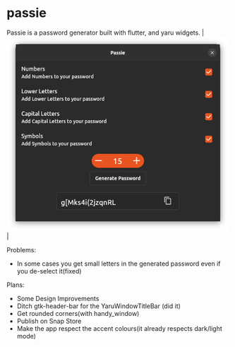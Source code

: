 # passie

Passie is a password generator built with flutter, and yaru widgets.
|![](screenshots/screenshotofpassie.png)|

Problems:
- In some cases you get small letters in the generated password even if you de-select it(fixed)

Plans:
- Some Design Improvements
- Ditch gtk-header-bar for the YaruWindowTitleBar (did it)
- Get rounded corners(with handy_window)
- Publish on Snap Store
- Make the app respect the accent colours(it already respects dark/light mode)
